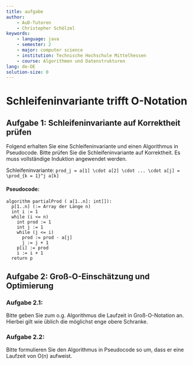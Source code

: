 ```yaml
---
title: aufgabe
author:
    - AuD-Tutoren
    - Christopher Schölzel
keywords:
    - language: java
    - semester: 2
    - major: computer science
    - institution: Technische Hochschule Mittelhessen
    - course: Algorithmen und Datenstrukturen
lang: de-DE
solution-size: 0
---
```


# Schleifeninvariante trifft O-Notation

## Aufgabe 1: Schleifeninvariante auf Korrektheit prüfen

Folgend erhalten Sie eine Schleifeninvariante und einen Algorithmus in Pseudocode. Bitte prüfen Sie die Schleifeninvariante auf Korrektheit. 
Es muss vollständige Induktion angewendet werden.

Schleifeninvariante: `prod_j = a[1] \cdot a[2] \cdot ... \cdot a[j] = \prod_{k = 1}^j a[k] `

#### Pseudocode:

```
algorithm partialProd ( a[1..n]: int[]):
  p[1..n] (:= Array der Länge n)
  int i := 1
  while (i <= n)
    int prod := 1
    int j := 1
    while (j <= i)
      prod := prod · a[j]
      j := j + 1
    p[i] := prod
    i := i + 1
  return p
```

## Aufgabe 2: Groß-O-Einschätzung und Optimierung

### Aufgabe 2.1:
Bitte geben Sie zum o.g. Algorithmus die Laufzeit in Groß-O-Notation an. Hierbei gilt wie üblich die möglichst enge obere Schranke.

### Aufgabe 2.2:
Bitte formulieren Sie den Algorithmus in Pseudocode so um, dass er eine Laufzeit von O(n) aufweist.
